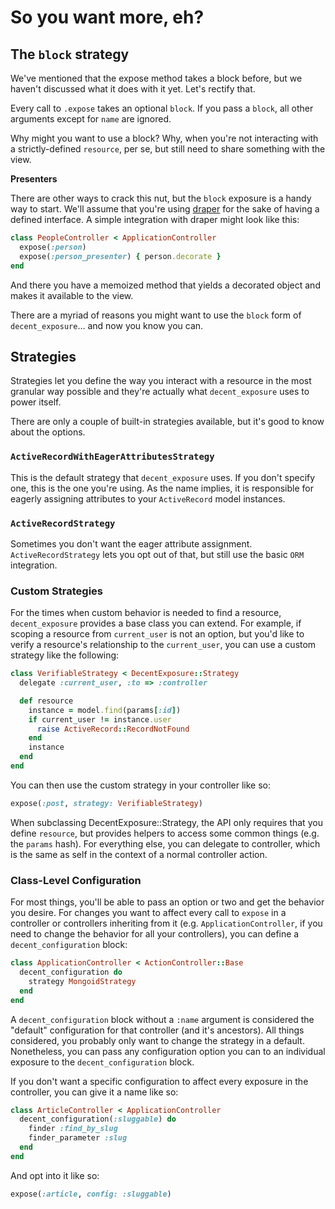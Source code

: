 # So you want more, eh?

## The `block` strategy

We've mentioned that the expose method takes a block before, but we haven't
discussed what it does with it yet. Let's rectify that.

Every call to `.expose` takes an optional `block`. If you pass a `block`, all
other arguments except for `name` are ignored.

Why might you want to use a block? Why, when you're not interacting with a
strictly-defined `resource`, per se, but still need to share something with
the view.

**Presenters**

There are other ways to crack this nut, but the `block` exposure is a handy
way to start. We'll assume that you're using [draper](draper) for the sake of
having a defined interface. A simple integration with draper might look like
this:

```ruby
class PeopleController < ApplicationController
  expose(:person)
  expose(:person_presenter) { person.decorate }
end
```

And there you have a memoized method that yields a decorated object and makes
it available to the view.

There are a myriad of reasons you might want to use the `block` form of
`decent_exposure`&hellip; and now you know you can.

## Strategies

Strategies let you define the way you interact with a resource in the most
granular way possible and they're actually what `decent_exposure` uses to
power itself.

There are only a couple of built-in strategies available, but it's good to
know about the options.

### `ActiveRecordWithEagerAttributesStrategy`

This is the default strategy that `decent_exposure` uses. If you don't specify
one, this is the one you're using. As the name implies, it is responsible for
eagerly assigning attributes to your `ActiveRecord` model instances.

### `ActiveRecordStrategy`

Sometimes you don't want the eager attribute assignment.
`ActiveRecordStrategy` lets you opt out of that, but still use the basic `ORM`
integration.

### Custom Strategies

For the times when custom behavior is needed to find a resource,
`decent_exposure` provides a base class you can extend. For example, if scoping
a resource from `current_user` is not an option, but you'd like to verify a
resource's relationship to the `current_user`, you can use a custom strategy
like the following:

```ruby
class VerifiableStrategy < DecentExposure::Strategy
  delegate :current_user, :to => :controller

  def resource
    instance = model.find(params[:id])
    if current_user != instance.user
      raise ActiveRecord::RecordNotFound
    end
    instance
  end
end
```

You can then use the custom strategy in your controller like so:

```ruby
expose(:post, strategy: VerifiableStrategy)
```

When subclassing DecentExposure::Strategy, the API only requires that you
define `resource`, but provides helpers to access some common things (e.g. the
`params` hash).  For everything else, you can delegate to controller, which is
the same as self in the context of a normal controller action.

### Class-Level Configuration

For most things, you'll be able to pass an option or two and get the
behavior you desire. For changes you want to affect every call to `expose` in a
controller or controllers inheriting from it (e.g. `ApplicationController`, if
you need to change the behavior for all your controllers), you can define a
`decent_configuration` block:

```ruby
class ApplicationController < ActionController::Base
  decent_configuration do
    strategy MongoidStrategy
  end
end
```

A `decent_configuration` block without a `:name` argument is considered the
"default" configuration for that controller (and it's ancestors). All things
considered, you probably only want to change the strategy in a default.
Nonetheless, you can pass any configuration option you can to an individual
exposure to the `decent_configuration` block.

If you don't want a specific configuration to affect every exposure in the
controller, you can give it a name like so:

```ruby
class ArticleController < ApplicationController
  decent_configuration(:sluggable) do
    finder :find_by_slug
    finder_parameter :slug
  end
end
```

And opt into it like so:

```ruby
expose(:article, config: :sluggable)
```

[draper]: https://github.com/drapergem/draper
